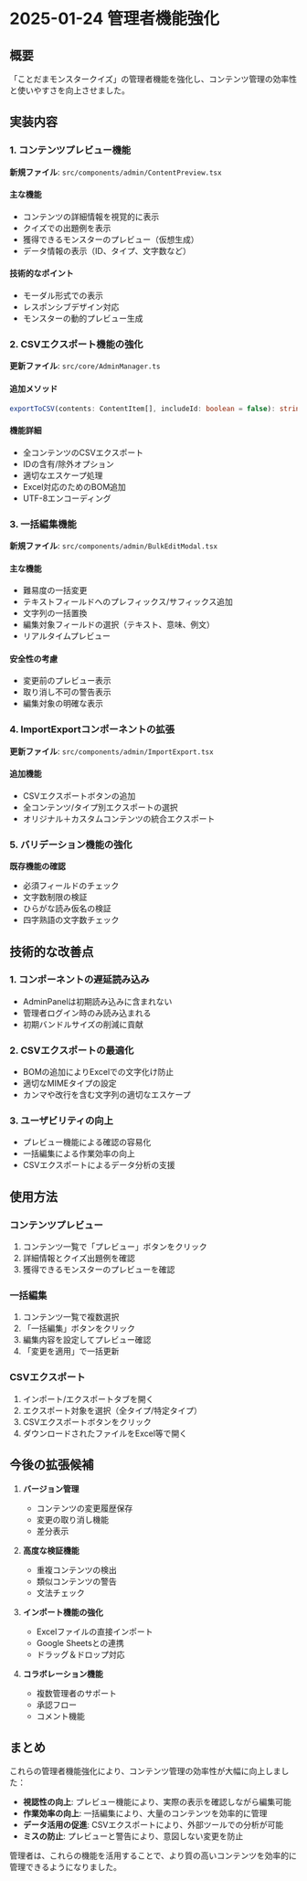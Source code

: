 # 2025-01-24 管理者機能強化

## 概要
「ことだまモンスタークイズ」の管理者機能を強化し、コンテンツ管理の効率性と使いやすさを向上させました。

## 実装内容

### 1. コンテンツプレビュー機能

**新規ファイル**: `src/components/admin/ContentPreview.tsx`

#### 主な機能
- コンテンツの詳細情報を視覚的に表示
- クイズでの出題例を表示
- 獲得できるモンスターのプレビュー（仮想生成）
- データ情報の表示（ID、タイプ、文字数など）

#### 技術的なポイント
- モーダル形式での表示
- レスポンシブデザイン対応
- モンスターの動的プレビュー生成

### 2. CSVエクスポート機能の強化

**更新ファイル**: `src/core/AdminManager.ts`

#### 追加メソッド
```typescript
exportToCSV(contents: ContentItem[], includeId: boolean = false): string
```

#### 機能詳細
- 全コンテンツのCSVエクスポート
- IDの含有/除外オプション
- 適切なエスケープ処理
- Excel対応のためのBOM追加
- UTF-8エンコーディング

### 3. 一括編集機能

**新規ファイル**: `src/components/admin/BulkEditModal.tsx`

#### 主な機能
- 難易度の一括変更
- テキストフィールドへのプレフィックス/サフィックス追加
- 文字列の一括置換
- 編集対象フィールドの選択（テキスト、意味、例文）
- リアルタイムプレビュー

#### 安全性の考慮
- 変更前のプレビュー表示
- 取り消し不可の警告表示
- 編集対象の明確な表示

### 4. ImportExportコンポーネントの拡張

**更新ファイル**: `src/components/admin/ImportExport.tsx`

#### 追加機能
- CSVエクスポートボタンの追加
- 全コンテンツ/タイプ別エクスポートの選択
- オリジナル＋カスタムコンテンツの統合エクスポート

### 5. バリデーション機能の強化

**既存機能の確認**
- 必須フィールドのチェック
- 文字数制限の検証
- ひらがな読み仮名の検証
- 四字熟語の文字数チェック

## 技術的な改善点

### 1. コンポーネントの遅延読み込み
- AdminPanelは初期読み込みに含まれない
- 管理者ログイン時のみ読み込まれる
- 初期バンドルサイズの削減に貢献

### 2. CSVエクスポートの最適化
- BOMの追加によりExcelでの文字化け防止
- 適切なMIMEタイプの設定
- カンマや改行を含む文字列の適切なエスケープ

### 3. ユーザビリティの向上
- プレビュー機能による確認の容易化
- 一括編集による作業効率の向上
- CSVエクスポートによるデータ分析の支援

## 使用方法

### コンテンツプレビュー
1. コンテンツ一覧で「プレビュー」ボタンをクリック
2. 詳細情報とクイズ出題例を確認
3. 獲得できるモンスターのプレビューを確認

### 一括編集
1. コンテンツ一覧で複数選択
2. 「一括編集」ボタンをクリック
3. 編集内容を設定してプレビュー確認
4. 「変更を適用」で一括更新

### CSVエクスポート
1. インポート/エクスポートタブを開く
2. エクスポート対象を選択（全タイプ/特定タイプ）
3. CSVエクスポートボタンをクリック
4. ダウンロードされたファイルをExcel等で開く

## 今後の拡張候補

1. **バージョン管理**
   - コンテンツの変更履歴保存
   - 変更の取り消し機能
   - 差分表示

2. **高度な検証機能**
   - 重複コンテンツの検出
   - 類似コンテンツの警告
   - 文法チェック

3. **インポート機能の強化**
   - Excelファイルの直接インポート
   - Google Sheetsとの連携
   - ドラッグ＆ドロップ対応

4. **コラボレーション機能**
   - 複数管理者のサポート
   - 承認フロー
   - コメント機能

## まとめ

これらの管理者機能強化により、コンテンツ管理の効率性が大幅に向上しました：

- **視認性の向上**: プレビュー機能により、実際の表示を確認しながら編集可能
- **作業効率の向上**: 一括編集により、大量のコンテンツを効率的に管理
- **データ活用の促進**: CSVエクスポートにより、外部ツールでの分析が可能
- **ミスの防止**: プレビューと警告により、意図しない変更を防止

管理者は、これらの機能を活用することで、より質の高いコンテンツを効率的に管理できるようになりました。